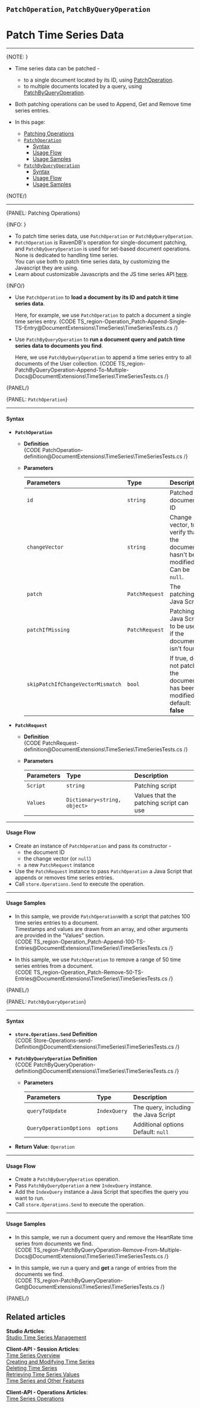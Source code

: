 ﻿## `PatchOperation`, `PatchByQueryOperation`  
# Patch Time Series Data  

---

{NOTE: }

* Time series data can be patched -  
   * to a single document located by its ID, using [PatchOperation](../../../../client-api/operations/patching/single-document#patching-how-to-perform-single-document-patch-operations).  
   * to multiple documents located by a query, using [PatchByQueryOperation](../../../../client-api/operations/patching/set-based).  
* Both patching operations can be used to Append, Get and Remove time series entries.  

* In this page:  
  * [Patching Operations](../../../../document-extensions/timeseries/client-api/store-operations/patch-ts-data#patching-operations)  
  * [`PatchOperation`](../../../../document-extensions/timeseries/client-api/store-operations/patch-ts-data#patchoperation)  
     * [Syntax](../../../../document-extensions/timeseries/client-api/store-operations/patch-ts-data#syntax)  
     * [Usage Flow](../../../../document-extensions/timeseries/client-api/store-operations/patch-ts-data#usage-flow)  
     * [Usage Samples](../../../../document-extensions/timeseries/client-api/store-operations/patch-ts-data#usage-samples)  
  * [`PatchByQueryOperation`](../../../../document-extensions/timeseries/client-api/store-operations/patch-ts-data#patchbyqueryoperation)  
     * [Syntax](../../../../document-extensions/timeseries/client-api/store-operations/patch-ts-data#syntax-1)  
     * [Usage Flow](../../../../document-extensions/timeseries/client-api/store-operations/patch-ts-data#usage-flow-1)  
     * [Usage Samples](../../../../document-extensions/timeseries/client-api/store-operations/patch-ts-data#usage-samples-1)  

{NOTE/}

---

{PANEL: Patching Operations}

{INFO: }

* To patch time series data, use `PatchOperation` or `PatchByQueryOperation`.  
* `PatchOperation` is RavenDB's operation for single-document patching, and 
  `PatchByQueryOperation` is used for set-based document operations. 
  None is dedicated to handling time series.  
  You can use both to patch time series data, by customizing the Javascript 
  they are using.  
* Learn about customizable Javascripts and the JS time series API [here](../../../../document-extensions/timeseries/client-api/ts-javascript-api).  

{INFO/}

* Use `PatchOperation` to **load a document by its ID and patch it time series data**.  

    Here, for example, we use `PatchOperation` to patch a document a single time series entry.
    {CODE TS_region-Operation_Patch-Append-Single-TS-Entry@DocumentExtensions\TimeSeries\TimeSeriesTests.cs /}

* Use `PatchByQueryOperation` to **run a document query and patch time series data to documents you find**.  

    Here, we use `PatchByQueryOperation` to append a time series entry to all 
    documents of the User collection.
    {CODE TS_region-PatchByQueryOperation-Append-To-Multiple-Docs@DocumentExtensions\TimeSeries\TimeSeriesTests.cs /}

{PANEL/}

{PANEL: `PatchOperation`}

---

#### Syntax

* **`PatchOperation`**  
   * **Definition**  
     {CODE PatchOperation-definition@DocumentExtensions\TimeSeries\TimeSeriesTests.cs /}
   * **Parameters**  

        | Parameters | Type | Description |
        |:-------------|:-------------|:-------------|
        | `id` | `string` | Patched document ID |
        | `changeVector` | `string` | Change vector, to verify that the document hasn't been modified. <br> Can be `null`. |
        | `patch` | `PatchRequest` | The patching Java Script |
        | `patchIfMissing` | `PatchRequest` | Patching Java Script to be used if the document isn't found |
        | `skipPatchIfChangeVectorMismatch` | `bool` | If true, do not patch if the document has been modified <br> default: **false** |

* **`PatchRequest`**  
   * **Definition**  
     {CODE PatchRequest-definition@DocumentExtensions\TimeSeries\TimeSeriesTests.cs /}

   * **Parameters**  

        | Parameters | Type | Description |
        |:-------------|:-------------|:-------------|
        | `Script` | `string` | Patching script |
        | `Values` | `Dictionary<string, object>` | Values that the patching script can use |

---

#### Usage Flow

* Create an instance of `PatchOperation` and pass its constructor -  
   * the document ID  
   * the change vector (or `null`)  
   * a new `PatchRequest` instance  
* Use the `PatchRequest` instance to pass `PatchOperation` 
  a Java Script that appends or removes time series entries.  
* Call `store.Operations.Send` to execute the operation.  

---

#### Usage Samples

* In this sample, we provide `PatchOperation`with a script that patches 
  100 time series entries to a document.  
  Timestamps and values are drawn from an array, and other 
  arguments are provided in the "Values" section.  
  {CODE TS_region-Operation_Patch-Append-100-TS-Entries@DocumentExtensions\TimeSeries\TimeSeriesTests.cs /}  

* In this sample, we use `PatchOperation` to remove a range of 50 time series 
  entries from a document.  
  {CODE TS_region-Operation_Patch-Remove-50-TS-Entries@DocumentExtensions\TimeSeries\TimeSeriesTests.cs /}  

{PANEL/}

{PANEL: `PatchByQueryOperation`}

---

#### Syntax

* **`store.Operations.Send` Definition**  
  {CODE Store-Operations-send-Definition@DocumentExtensions\TimeSeries\TimeSeriesTests.cs /}

* **`PatchByQueryOperation` Definition**  
  {CODE PatchByQueryOperation-definition@DocumentExtensions\TimeSeries\TimeSeriesTests.cs /}
   * **Parameters**  

        | Parameters | Type | Description |
        |:-------------|:-------------|:-------------|
        | `queryToUpdate` | `IndexQuery` | The query, including the Java Script |
        | `QueryOperationOptions` | `options` | Additional options <br> Default: `null` |

* **Return Value**: `Operation`   

---

#### Usage Flow

* Create a `PatchByQueryOperation` operation.  
* Pass `PatchByQueryOperation` a new `IndexQuery` instance.  
* Add the `IndexQuery` instance a Java Script that specifies 
   the query you want to run.  
* Call `store.Operations.Send` to execute the operation.  

---

#### Usage Samples

* In this sample, we run a document query and remove the HeartRate time series 
  from documents we find.  
   {CODE TS_region-PatchByQueryOperation-Remove-From-Multiple-Docs@DocumentExtensions\TimeSeries\TimeSeriesTests.cs /}  

* In this sample, we run a query and **get** a range of entries from the documents we find.  
   {CODE TS_region-PatchByQueryOperation-Get@DocumentExtensions\TimeSeries\TimeSeriesTests.cs /}  

{PANEL/}

## Related articles
**Studio Articles**:  
[Studio Time Series Management]()  

**Client-API - Session Articles**:  
[Time Series Overview]()  
[Creating and Modifying Time Series]()  
[Deleting Time Series]()  
[Retrieving Time Series Values]()  
[Time Series and Other Features]()  

**Client-API - Operations Articles**:  
[Time Series Operations]()  
